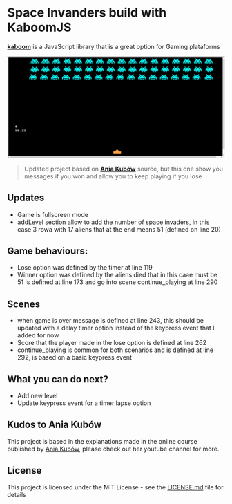 # Space Invanders build with KaboomJS 

 **[kaboom](https://kaboomjs.com/  "kaboom")** is a JavaScript library that is a great option for Gaming plataforms


![Screen](https://github.com/satrianivzla/kaboomjs-space-invanders/blob/main/screen.jpg)

> Updated project based on **[Ania Kubów](https://github.com/kubowania/space-invaders-kaboom.js "Ania Kubów Original Source")** source, but this one show you messages if you won and allow you to keep playing if you lose

## Updates
- Game is fullscreen mode
- addLevel section allow to add the number of space invaders, in this case 3 rowa with 17 aliens that at the end means 51 (defined on line 20)

## Game behaviours: 
- Lose option was defined by the timer at line 119
- Winner option was defined by the aliens died that in this caae must be 51  is defined at line 173 and go into scene continue_playing at line 290

## Scenes 
- when game is over message is defined at line 243, this should be updated with a delay timer option instead of the keypress event that I added for now
- Score that the player made in the lose option is defined at line 262
- continue_playing is common for both scenarios and is defined at line 292, is based on a basic keypress event

## What you can do next?
- Add new level
- Update keypress event for a timer lapse option

## Kudos to Ania Kubów
This project is based in the explanations made in the online course published by [Ania Kubów](https://www.youtube.com/c/AniaKubów "Ania Kubów Youtube"), please check out her youtube channel for more.

## License
This project is licensed under the MIT License - see the [LICENSE.md](LICENSE.md) file for details
